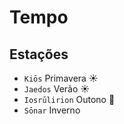# Tempo

## Estações

-   `Kiōs` Primavera ☀️
-   `Jaedos` Verão ☀️
-   `Iosrūlirion` Outono 🌱
-   `Sōnar` Inverno
